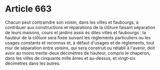 # Article 663

Chacun peut contraindre son voisin, dans les villes et faubourgs, à contribuer aux constructions et réparations de la clôture faisant séparation de leurs maisons, cours et jardins assis ès dites villes et faubourgs : la hauteur de la clôture sera fixée suivant les règlements particuliers ou les usages constants et reconnus et, à défaut d'usages et de règlements, tout mur de séparation entre voisins, qui sera construit ou rétabli à l'avenir, doit avoir au moins trente-deux décimètres de hauteur, compris le chaperon, dans les villes de cinquante mille âmes et au-dessus, et vingt-six décimètres dans les autres.
